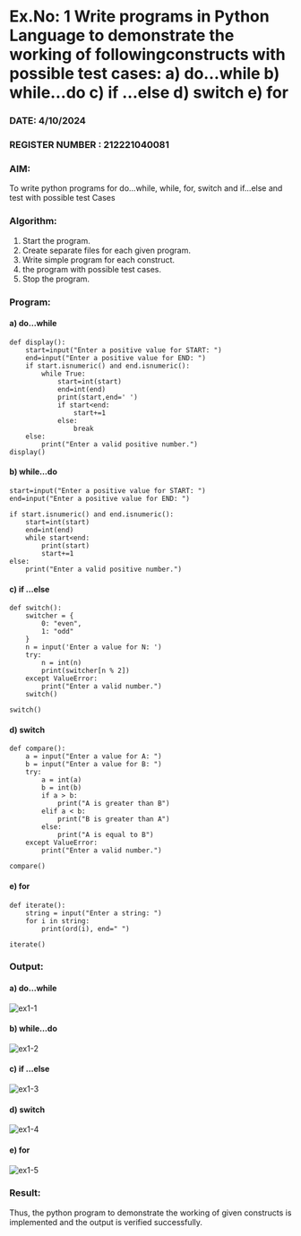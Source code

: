 # Ex.No: 1 Write programs in Python Language to demonstrate the working of followingconstructs with possible test cases: a) do…while b) while…do c) if …else d) switch e) for 

### DATE: 4/10/2024                                                                            
### REGISTER NUMBER : 212221040081 

### AIM:  
To write python programs for do…while, while, for, switch and if…else and test with possible test 
Cases 

### Algorithm:
1. Start the program.
2. Create separate files for each given program.
3. Write simple program for each construct.
4.  the program with possible test cases.
5. Stop the program.
### Program:

#### a) do…while
```
def display(): 
    start=input("Enter a positive value for START: ") 
    end=input("Enter a positive value for END: ") 
    if start.isnumeric() and end.isnumeric(): 
        while True: 
            start=int(start) 
            end=int(end) 
            print(start,end=' ') 
            if start<end: 
                start+=1 
            else: 
                break 
    else: 
        print("Enter a valid positive number.") 
display()

```

#### b) while…do 
```
start=input("Enter a positive value for START: ") 
end=input("Enter a positive value for END: ") 

if start.isnumeric() and end.isnumeric(): 
    start=int(start) 
    end=int(end) 
    while start<end: 
        print(start) 
        start+=1 
else: 
    print("Enter a valid positive number.") 
```

#### c) if …else 
```
def switch(): 
    switcher = { 
        0: "even", 
        1: "odd" 
    }
    n = input('Enter a value for N: ') 
    try: 
        n = int(n) 
        print(switcher[n % 2]) 
    except ValueError: 
        print("Enter a valid number.") 
    switch()

switch()
```

#### d) switch 
```
def compare(): 
    a = input("Enter a value for A: ") 
    b = input("Enter a value for B: ") 
    try: 
        a = int(a) 
        b = int(b) 
        if a > b: 
            print("A is greater than B") 
        elif a < b: 
            print("B is greater than A") 
        else: 
            print("A is equal to B") 
    except ValueError: 
        print("Enter a valid number.")

compare()
```

#### e) for 
```
def iterate(): 
    string = input("Enter a string: ") 
    for i in string: 
        print(ord(i), end=" ") 

iterate()
```


### Output:

#### a) do…while 
![ex1-1](https://github.com/user-attachments/assets/6c411d1c-b5af-421e-84c5-6fe306b5946c)


#### b) while…do 
![ex1-2](https://github.com/user-attachments/assets/443d372a-71a8-4269-b571-81f016319bec)


#### c) if …else 
![ex1-3](https://github.com/user-attachments/assets/20ace80a-383b-40b4-8dad-6bcf783588a0)


#### d) switch 
![ex1-4](https://github.com/user-attachments/assets/cede75a0-a5ea-40d3-a14e-734b7283c2e7)


#### e) for 
![ex1-5](https://github.com/user-attachments/assets/03da9365-1174-47cb-84d6-d864ec54fbcd)






### Result:
Thus, the python program to demonstrate the working of given constructs is implemented and the output is verified successfully.


